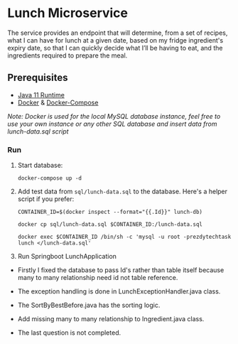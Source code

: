 # Lunch Microservice

The service provides an endpoint that will determine, from a set of recipes, what I can have for lunch at a given date, based on my fridge ingredient's expiry date, so that I can quickly decide what I’ll be having to eat, and the ingredients required to prepare the meal.

## Prerequisites

* [Java 11 Runtime](https://www.oracle.com/java/technologies/javase-jdk11-downloads.html)
* [Docker](https://docs.docker.com/get-docker/) & [Docker-Compose](https://docs.docker.com/compose/install/)

*Note: Docker is used for the local MySQL database instance, feel free to use your own instance or any other SQL database and insert data from lunch-data.sql script* 


### Run

1. Start database:

    ```
    docker-compose up -d
    ```
   
2. Add test data from  `sql/lunch-data.sql` to the database. Here's a helper script if you prefer:


    ```
    CONTAINER_ID=$(docker inspect --format="{{.Id}}" lunch-db)
    ```
    
    ```
    docker cp sql/lunch-data.sql $CONTAINER_ID:/lunch-data.sql
    ```
    
    ```
    docker exec $CONTAINER_ID /bin/sh -c 'mysql -u root -prezdytechtask lunch </lunch-data.sql'
    ```
    
3. Run Springboot LunchApplication


- Firstly I fixed the database to pass Id's rather than table itself because many to many relationship need id not table reference.

- The exception handling is done in LunchExceptionHandler.java class.

- The SortByBestBefore.java has the sorting logic.

- Add missing many to many relationship to Ingredient.java class.

- The last question is not completed.
